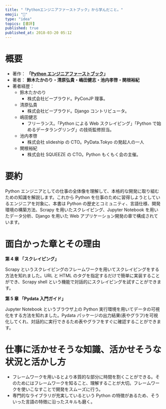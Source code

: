 ```yaml
---
title: "「Pythonエンジニアファーストブック」から学んだこと。"
emoji: "📖"
type: "idea"
topics: [書評]
published: true
published_at: 2018-03-20 05:12
---
```


# 概要

- 著作： **「[Python エンジニアファーストブック](https://amzn.to/3JfPn9j)」**
- 著者： **鈴木たかのり・清原弘貴・嶋田健志・池内孝啓・関根裕紀**
- 著者経歴：
  - 鈴木たかのり
    - 株式会社ビープラウド。PyConJP 理事。
  - 清原弘貴
    - 株式会社ビープラウド。Django コントリビュータ。
  - 嶋田健志
    - フリーランス。「Python による Web スクレイピング」「Python で始めるデータラングリング」の技術監修担当。
  - 池内孝啓
    - 株式会社 slideship の CTO。PyData.Tokyo の発起人の一人
  - 関根裕紀
    - 株式会社 SQUEEZE の CTO。Python もくもく会の主催。

# 要約

Python エンジニアとしての仕事の全体像を理解して、本格的な開発に取り組むための知識を解説します。これから Python を仕事のために習得しようとしているエンジニアを対象に、本書は Python の歴史とコミュニティ、言語仕様、開発環境の構築方法、Scrapy を用いたスクレイピング、Jupyter Notebook を用いたデータ分析、Django を用いた Web アプリケーション開発の章で構成されています。

# 面白かった章とその理由

**第 4 章 「スクレイピング」**

Scrapy というスクレイピングのフレームワークを用いてスクレイピングをする方法を知れました。URL と HTML のタグを指定するだけで簡単に実装することができ、Scrapy shell という機能で対話的にスクレイピングを試すことができます。

**第 5 章 「Pydata 入門ガイド」**

Jupyter Notebook というブラウザ上の Python 実行環境を用いてデータの可視化をする方法を知れました。Pydata パッケージの出力結果(表やグラフ)を可視化してくれ、対話的に実行できるため表やグラフをすぐに確認することができます。

# 仕事に活かせそうな知識、活かせそうな状況と活かし方

- フレームワークを用いるとより本質的な部分に時間を割くことができる。そのためにはフレームワークを知ること、理解することが大切。フレームワークを使いこなすことで開発をスムーズに行う。
- 専門的なライブラリが充実しているという Python の特徴があるため、そういった言語の特徴に沿ったスキルも磨く。
